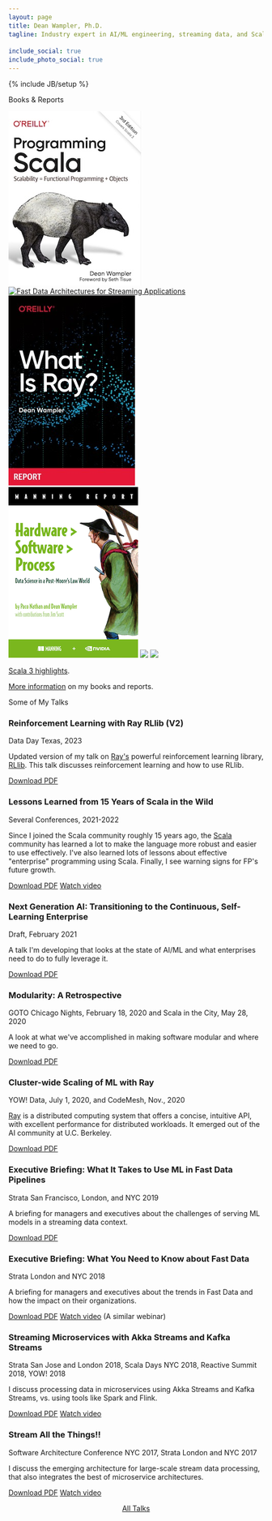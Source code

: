 ```yaml
---
layout: page
title: Dean Wampler, Ph.D.
tagline: Industry expert in AI/ML engineering, streaming data, and Scala.<br/><a href="/books">Author</a> and <a href="/talks">industry public speaker</a>.<br/>Works for <a href="https://research.ibm.com/" target="ibm">IBM Research</a>. <a href="/photography/">Photographer</a>. Lives in Chicago.

include_social: true
include_photo_social: true
---
```

{% include JB/setup %}

<section id="books" class="centered">
  <p class="section-title"><span>Books &amp; Reports</span></p>
  <div class="books-list">
    <a href="books/programmingscala.html" class="books-book"><img src="/assets/images/prog_scala_3ed_comp-quarter_size.jpg" alt="Programming Scala, 3rd Edition"/></a>
    <a href="books/fd-arch-streaming.html" class="books-book"><img src="/assets/images/FastDataArch-StreamingApps-2ndEd-256x337.png" alt="Fast Data Architectures for Streaming Applications"/></a>
    <a href="books/what-is-ray.html" class="books-book"><img src="/assets/images/WhatIsRay.jpg" alt="What Is Ray?"/></a>
    <a href="books/hardware-software-process.html" class="books-book"><img src="/assets/images/HardwareSoftwareProcess-256x337.png" alt="Hardware > Software > Process"/></a>
    <a href="books/fpjava.html" class="books-book"><img src="/assets/images/FPforJavaDevsCover_256x337.png"/></a>
    <a href="books/programminghive.html" class="books-book"><img src="/assets/images/prog_hive_mech_cover_front_252x331.png"/></a>
  </div>
  <p class="talk"><a href="/scala3-highlights.html">Scala 3 highlights</a>.</p>
  <p class="talk"><a href="/books">More information</a> on my books and reports.</p>
</section>

<section id="talks" class="talks centered">
  <p class="section-title"><span>Some of My Talks</span></p>

  <article class="talk">
    <h1>Reinforcement Learning with Ray RLlib (V2)</h1>
    <p class="talk-desc">Data Day Texas, 2023</p>
    <p>Updated version of my talk on <a href="https://ray.io" target="ray">Ray's</a> powerful reinforcement learning library, <a href="http://rllib.io" target="rllib">RLlib</a>. This talk discusses reinforcement learning and how to use RLlib.</p>
    <div class="more">
      <a href="/polyglotprogramming/papers/ReinforcementLearningWithRayRLlibV2.pdf" class="button button-pdf">Download PDF</a>
    </div>
  </article>

  <article class="talk">
    <h1>Lessons Learned from 15 Years of Scala in the Wild</h1>
    <p class="talk-desc">Several Conferences, 2021-2022</p>
    <p>Since I joined the Scala community roughly 15 years ago, the <a href="https://scala-lang.org" target="scala">Scala</a> community has learned a lot to make the language more robust and easier to use effectively. I've also learned lots of lessons about effective "enterprise" programming using Scala. Finally, I see warning signs for FP's future growth.</p>
    <div class="more">
      <a href="/polyglotprogramming/papers/15YearsOfScala.pdf" class="button button-pdf">Download PDF</a>
      <a href="https://www.youtube.com/watch?v=cpWc7j85inQ" class="button button-video">Watch video</a>
    </div>
  </article>

  <article class="talk">
    <h1>Next Generation AI: Transitioning to the Continuous, Self-Learning Enterprise</h1>
    <p class="talk-desc">Draft, February 2021</p>
    <p>A talk I'm developing that looks at the state of AI/ML and what enterprises need to do to fully leverage it.</p>
    <div class="more">
      <a href="/polyglotprogramming/papers/NextGenerationAI.pdf" class="button button-pdf">Download PDF</a>
    </div>
  </article>

  <article class="talk">
    <h1>Modularity: A Retrospective</h1>
    <p class="talk-desc">GOTO Chicago Nights, February 18, 2020 and Scala in the City, May 28, 2020</p>
    <p>A look at what we've accomplished in making software modular and
      where we need to go.</p>
    <div class="more">
      <a href="/polyglotprogramming/papers/Modularity-a-Retrospective.pdf" class="button button-pdf">Download PDF</a>
    </div>
  </article>

  <article class="talk">
    <h1>Cluster-wide Scaling of ML with Ray</h1>
    <p class="talk-desc">YOW! Data, July 1, 2020, and CodeMesh, Nov., 2020</p>
    <p><a href="https://ray.io" target="ray">Ray</a> is a distributed computing system that offers a concise, intuitive API, with excellent performance for distributed workloads. It emerged out of the AI community at U.C. Berkeley.</p>
    <div class="more">
      <a href="/polyglotprogramming/papers/ClusterWideScalingOfMLWithRay.pdf" class="button button-pdf">Download PDF</a>
    </div>
  </article>

  <article class="talk">
    <h1>Executive Briefing: What It Takes to Use ML in Fast Data Pipelines</h1>
    <p class="talk-desc">Strata San Francisco, London, and NYC 2019</p>
    <p>A briefing for managers and executives about the challenges of serving ML models in a streaming data context.</p>
    <div class="more">
      <a href="/polyglotprogramming/papers/ExecutiveBriefing-WhatItTakesToUseMLinFastDataPipelines.pdf" class="button button-pdf">Download PDF</a>
    </div>
  </article>

  <article class="talk">
    <h1>Executive Briefing: What You Need to Know about Fast Data</h1>
    <p class="talk-desc">Strata London and NYC 2018</p>
    <p>A briefing for managers and executives about the trends in Fast Data and how the impact on their organizations.</p>
    <div class="more">
      <a href="/polyglotprogramming/papers/ExecutiveBriefing-WhatYouNeedToKnowAboutFastData.pdf" class="button button-pdf">Download PDF</a>
      <a href="https://info.lightbend.com/webinar-fast-data-executive-briefing-recording.html" class="button button-video">Watch video</a> (A similar webinar)
    </div>
  </article>

  <article class="talk">
    <h1>Streaming Microservices with Akka Streams and Kafka Streams</h1>
    <p class="talk-desc">Strata San Jose and London 2018, Scala Days NYC 2018, Reactive Summit 2018, YOW! 2018</p>
    <p>I discuss processing data in microservices using Akka Streams and Kafka Streams, vs. using tools like Spark and Flink.</p>
    <div class="more">
      <a href="/polyglotprogramming/papers/KafkaMicroservices-AkkaStreams-KafkaStreams.pdf" class="button button-pdf">Download PDF</a>
      <a href="https://www.youtube.com/watch?time_continue=1&v=X3FjsYz2occ" class="button button-video">Watch video</a>
    </div>
  </article>

  <article class="talk">
    <h1>Stream All the Things!!</h1>
    <p class="talk-desc">Software Architecture Conference NYC 2017, Strata London and NYC 2017</p>
    <p>I discuss the emerging architecture for large-scale stream data processing, that also integrates the best of microservice architectures.</p>
    <div class="more">
      <a href="/polyglotprogramming/papers/StreamAllTheThings.pdf" class="button button-pdf">Download PDF</a>
      <a href="https://www.youtube.com/watch?v=xZZB2JFyurY" class="button button-video">Watch video</a>
    </div>
  </article>

  <p>
    <center><a href="/polyglotprogramming/papers">All Talks</a></center>
  </p>

</section>

